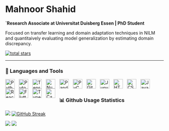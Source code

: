 # Mahnoor Shahid

**`Research Associate at Universitat Duisberg Essen | PhD Student**

Focused on transfer learning and domain adaptation techniques in NILM and quantitaively evaluating model generalization by estimating domain discrepancy.

<!--<p align="center">>

<!--  <a href="https://www.youtube.com/c/DevProTips?sub_confirmation=1">
    <img alt="profile views" title="GitHub Profile Views" src="https://custom-icon-badges.demolab.com/youtube/channel/subscribers/UCipSxT7a3rn81vGLw9lqRkg?color=%23E05D44&label=SUBSCRIBE&logo=video&logoColor=white&style=for-the-badge&labelColor=CE4630"/></a> -->
  
<!--  <a href="https://www.youtube.com/c/DevProTips">
    <img alt="youtube views" title="YouTube views" src="https://custom-icon-badges.demolab.com/youtube/channel/views/UCipSxT7a3rn81vGLw9lqRkg?color=%23E1AD0E&logo=video&logoColor=white&style=for-the-badge&labelColor=C79600"/></a> -->
    
  <a href="https://github.com/mahnoor-shahid?tab=repositories&sort=stargazers">
    <img alt="total stars" title="Total stars on GitHub" src="https://custom-icon-badges.demolab.com/github/stars/mahnoor-shahid?color=55960c&style=for-the-badge&labelColor=488207&logo=star"/></a>
  
 <!-- <a href="https://www.linkedin.com/in/mahnoor-v20399/">   
    <img alt="Followers" title="Followers" src="https://custom-icon-badges.demolab.com/github/followers/DenverCoder1?color=236ad3&labelColor=1155ba&style=for-the-badge&logo=person-add&label=Follow&logoColor=white"/></a> -->
  
<!--  <a href="https://github.com/mahnoor-shahid?tab=achievements">
    <img alt="Achievements" title="Achievements" src="https://freshidea.com/jonah/app/DenverCoder1-profile-views"/></a> -->
            
      
</p>

   
---
  
### 🧰 Languages and Tools



<img align="left" alt="Python" width="30px" style="padding-right:10px;" src="https://cdn.jsdelivr.net/gh/devicons/devicon/icons/python/python-plain.svg" />
<img align="left" alt="Pytorch" width="30px" style="padding-right:10px;" src="https://cdn.jsdelivr.net/gh/devicons/devicon/icons/pytorch/pytorch-original.svg" />
<img align="left" alt="Tensorflow" width="30px" style="padding-right:10px;" src="https://cdn.jsdelivr.net/gh/devicons/devicon/icons/tensorflow/tensorflow-original.svg" />
          
<img align="left" alt="Numpy" width="30px" style="padding-right:10px;" src="https://cdn.jsdelivr.net/gh/devicons/devicon/icons/numpy/numpy-original.svg" />
<img align="left" alt="Pandas" width="30px" style="padding-right:10px;" src="https://cdn.jsdelivr.net/gh/devicons/devicon/icons/pandas/pandas-original.svg" />   

<img align="left" alt="PyCharm" width="30px" style="padding-right:10px;" src="https://cdn.jsdelivr.net/gh/devicons/devicon/icons/pycharm/pycharm-original.svg" />         
          
<img align="left" alt="Git" width="30px" style="padding-right:10px;" src="https://cdn.jsdelivr.net/gh/devicons/devicon/icons/git/git-original.svg" />
<img align="left" alt="JupyterLab" width="30px" style="padding-right:10px;" src="https://cdn.jsdelivr.net/gh/devicons/devicon/icons/jupyter/jupyter-original.svg" />

<img align="left" alt="HTML" width="30px" style="padding-right:10px;" src="https://cdn.jsdelivr.net/gh/devicons/devicon/icons/html5/html5-plain.svg" />
<img align="left" alt="CSS" width="30px" style="padding-right:10px;" src="https://cdn.jsdelivr.net/gh/devicons/devicon/icons/css3/css3-plain.svg" />
<img align="left" alt="JavaScript" width="30px" style="padding-right:10px;" src="https://cdn.jsdelivr.net/gh/devicons/devicon/icons/javascript/javascript-plain.svg" />

<img align="left" alt="React" width="30px" style="padding-right:10px;" src="https://cdn.jsdelivr.net/gh/devicons/devicon/icons/react/react-original.svg" />
<img align="left" alt="Flutter" width="30px" style="padding-right:10px;" src="https://cdn.jsdelivr.net/gh/devicons/devicon/icons/flutter/flutter-original.svg" />
<img align="left" alt="TypeScript" width="30px" style="padding-right:10px;" src="https://cdn.jsdelivr.net/gh/devicons/devicon/icons/typescript/typescript-plain.svg" />          
<img align="left" alt="C++" width="30px" style="padding-right:10px;" src="https://cdn.jsdelivr.net/gh/devicons/devicon/icons/cplusplus/cplusplus-line.svg" />

          
         
<br />

#

### 📊 Github Usage Statistics

![](http://github-profile-summary-cards.vercel.app/api/cards/profile-details?username=mahnoor-shahid&theme=dracula) 
[![GitHub Streak](https://streak-stats.demolab.com?user=mahnoor-shahid&theme=dracula&hide_border=true&border_radius=10&type=png)](https://github.com/mahnoor-shahid?tab=repositories)

<!-- ![](http://github-profile-summary-cards.vercel.app/api/cards/repos-per-language?username=mahnoor-shahid&theme=dracula) -->
<!-- ![](http://github-profile-summary-cards.vercel.app/api/cards/most-commit-language?username=mahnoor-shahid&theme=dracula) -->
![](http://github-profile-summary-cards.vercel.app/api/cards/stats?username=mahnoor-shahid&theme=moonlight)
![](http://github-profile-summary-cards.vercel.app/api/cards/productive-time?username=mahnoor-shahid&theme=dracula&utcOffset=8)

<!-- https://streak-stats.demolab.com/demo/ -->
<!-- https://github-profile-summary-cards.vercel.app/demo.html -->
